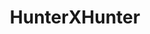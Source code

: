 ---
title: HunterXHunter
crosslinks:
- hunter_x_hunter
- HatsuVault
- HxHFanfiction
- anime
- manga
- HxH_OC
- OnePiece
- livven
- lifeisstrange
- HeavensArena
- Toonami
- one_shot
- HentaiXHentai
- FullmetalAlchemist
- Pixiv
- '2013'
- ColoredHXH
- JonTron
- 4PanelCringe
- deathnote
---